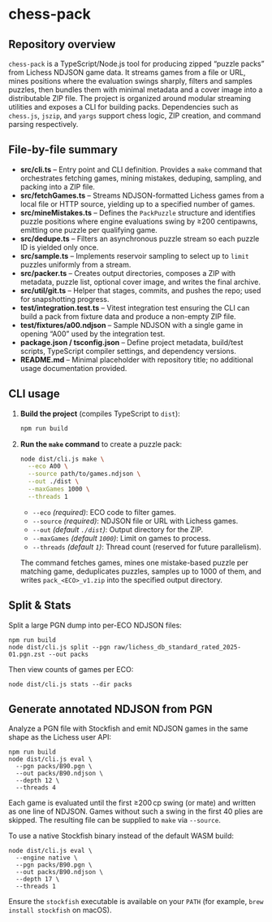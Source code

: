 # chess-pack

## Repository overview
`chess-pack` is a TypeScript/Node.js tool for producing zipped “puzzle packs” from Lichess NDJSON game data. It streams games from a file or URL, mines positions where the evaluation swings sharply, filters and samples puzzles, then bundles them with minimal metadata and a cover image into a distributable ZIP file. The project is organized around modular streaming utilities and exposes a CLI for building packs. Dependencies such as `chess.js`, `jszip`, and `yargs` support chess logic, ZIP creation, and command parsing respectively.

## File-by-file summary
- **src/cli.ts** – Entry point and CLI definition. Provides a `make` command that orchestrates fetching games, mining mistakes, deduping, sampling, and packing into a ZIP file.
- **src/fetchGames.ts** – Streams NDJSON-formatted Lichess games from a local file or HTTP source, yielding up to a specified number of games.
- **src/mineMistakes.ts** – Defines the `PackPuzzle` structure and identifies puzzle positions where engine evaluations swing by ≥200 centipawns, emitting one puzzle per qualifying game.
- **src/dedupe.ts** – Filters an asynchronous puzzle stream so each puzzle ID is yielded only once.
- **src/sample.ts** – Implements reservoir sampling to select up to `limit` puzzles uniformly from a stream.
- **src/packer.ts** – Creates output directories, composes a ZIP with metadata, puzzle list, optional cover image, and writes the final archive.
- **src/util/git.ts** – Helper that stages, commits, and pushes the repo; used for snapshotting progress.
- **test/integration.test.ts** – Vitest integration test ensuring the CLI can build a pack from fixture data and produce a non-empty ZIP file.
- **test/fixtures/a00.ndjson** – Sample NDJSON with a single game in opening “A00” used by the integration test.
- **package.json / tsconfig.json** – Define project metadata, build/test scripts, TypeScript compiler settings, and dependency versions.
- **README.md** – Minimal placeholder with repository title; no additional usage documentation provided.

## CLI usage
1. **Build the project** (compiles TypeScript to `dist`):
   ```bash
   npm run build
   ```
2. **Run the `make` command** to create a puzzle pack:
   ```bash
   node dist/cli.js make \
     --eco A00 \
     --source path/to/games.ndjson \
     --out ./dist \
     --maxGames 1000 \
     --threads 1
   ```
   - `--eco` *(required)*: ECO code to filter games.
   - `--source` *(required)*: NDJSON file or URL with Lichess games.
   - `--out` *(default `./dist`)*: Output directory for the ZIP.
   - `--maxGames` *(default `1000`)*: Limit on games to process.
   - `--threads` *(default `1`)*: Thread count (reserved for future parallelism).

   The command fetches games, mines one mistake-based puzzle per matching game, deduplicates puzzles, samples up to 1000 of them, and writes `pack_<ECO>_v1.zip` into the specified output directory.

## Split & Stats

Split a large PGN dump into per-ECO NDJSON files:

```
npm run build
node dist/cli.js split --pgn raw/lichess_db_standard_rated_2025-01.pgn.zst --out packs
```

Then view counts of games per ECO:

```
node dist/cli.js stats --dir packs
```

## Generate annotated NDJSON from PGN

Analyze a PGN file with Stockfish and emit NDJSON games in the same shape as the Lichess user API:

```
npm run build
node dist/cli.js eval \
  --pgn packs/B90.pgn \
  --out packs/B90.ndjson \
  --depth 12 \
  --threads 4
```

Each game is evaluated until the first ≥200 cp swing (or mate) and written as one line of NDJSON. Games without such a swing in the first 40 plies are skipped. The resulting file can be supplied to `make` via `--source`.

To use a native Stockfish binary instead of the default WASM build:

```
node dist/cli.js eval \
  --engine native \
  --pgn packs/B90.pgn \
  --out packs/B90.ndjson \
  --depth 17 \
  --threads 1
```

Ensure the `stockfish` executable is available on your `PATH` (for example, `brew install stockfish` on macOS).
